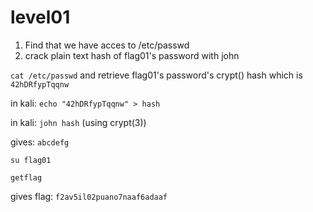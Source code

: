# level01

1. Find that we have acces to /etc/passwd
2. crack plain text hash of flag01's password with john

```cat /etc/passwd``` and retrieve flag01's password's crypt() hash which is ```42hDRfypTqqnw```

in kali: ```echo "42hDRfypTqqnw" > hash```

in kali: ```john hash``` (using crypt(3))

gives: ```abcdefg```

```su flag01```

```getflag```

gives flag: ```f2av5il02puano7naaf6adaaf```
